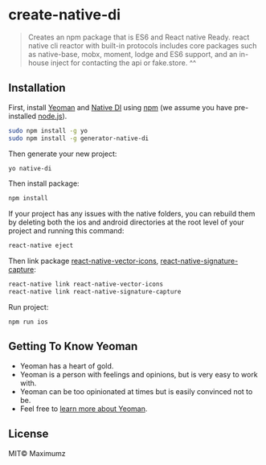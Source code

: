# create-native-di
> Creates an npm package that is ES6 and React native Ready.
react native cli reactor with built-in protocols includes core packages such as native-base, mobx, moment, lodge and ES6 support, and an in-house inject for contacting the api or fake.store. ^^

## Installation

First, install [Yeoman](http://yeoman.io) and [Native DI](https://www.npmjs.com/package/generator-native-di) using [npm](https://www.npmjs.com/) (we assume you have pre-installed [node.js](https://nodejs.org/)).

```bash
sudo npm install -g yo
sudo npm install -g generator-native-di
```

Then generate your new project:

```bash
yo native-di
```

Then install package:

```bash
npm install
```

If your project has any issues with the native folders, you can rebuild them by deleting both the ios and android directories at the root level of your project and running this command:

```bash
react-native eject
```

Then link package 
[react-native-vector-icons](https://github.com/oblador/react-native-vector-icons),
[react-native-signature-capture](https://github.com/RepairShopr/react-native-signature-capture):

```bash
react-native link react-native-vector-icons
react-native link react-native-signature-capture
```

Run project:

```bashb 
npm run ios
```

## Getting To Know Yeoman

 * Yeoman has a heart of gold.
 * Yeoman is a person with feelings and opinions, but is very easy to work with.
 * Yeoman can be too opinionated at times but is easily convinced not to be.
 * Feel free to [learn more about Yeoman](http://yeoman.io/).

## License

MIT© Maximumz
